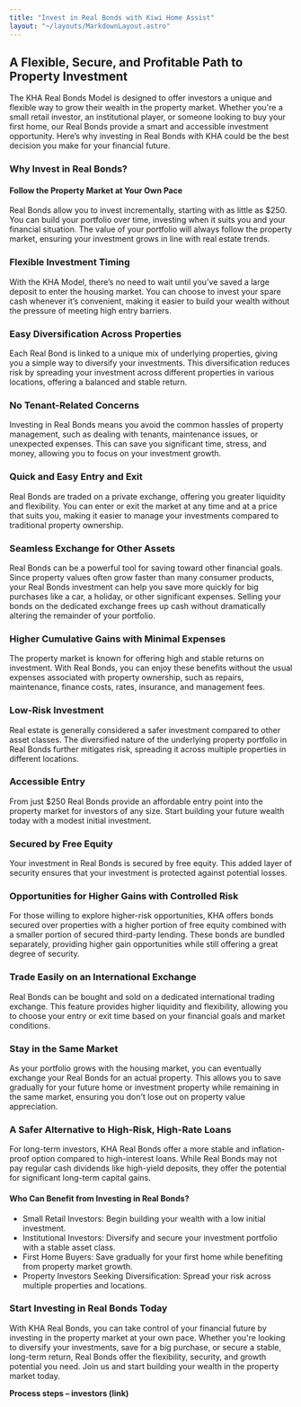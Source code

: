 ```yaml
---
title: "Invest in Real Bonds with Kiwi Home Assist"
layout: "~/layouts/MarkdownLayout.astro"
---
```


## A Flexible, Secure, and Profitable Path to Property Investment

The KHA Real Bonds Model is designed to offer investors a unique and flexible way to grow their wealth in the property market. Whether you're a small retail investor, an institutional player, or someone looking to buy your first home, our Real Bonds provide a smart and accessible investment opportunity. Here’s why investing in Real Bonds with KHA could be the best decision you make for your financial future.

### Why Invest in Real Bonds?

#### Follow the Property Market at Your Own Pace

Real Bonds allow you to invest incrementally, starting with as little as $250. You can build your portfolio over time, investing when it suits you and your financial situation. The value of your portfolio will always follow the property market, ensuring your investment grows in line with real estate trends.

### Flexible Investment Timing

With the KHA Model, there’s no need to wait until you’ve saved a large deposit to enter the housing market. You can choose to invest your spare cash whenever it’s convenient, making it easier to build your wealth without the pressure of meeting high entry barriers.

### Easy Diversification Across Properties

Each Real Bond is linked to a unique mix of underlying properties, giving you a simple way to diversify your investments. This diversification reduces risk by spreading your investment across different properties in various locations, offering a balanced and stable return.

### No Tenant-Related Concerns

Investing in Real Bonds means you avoid the common hassles of property management, such as dealing with tenants, maintenance issues, or unexpected expenses. This can save you significant time, stress, and money, allowing you to focus on your investment growth.

### Quick and Easy Entry and Exit

Real Bonds are traded on a private exchange, offering you greater liquidity and flexibility. You can enter or exit the market at any time and at a price that suits you, making it easier to manage your investments compared to traditional property ownership.

### Seamless Exchange for Other Assets

Real Bonds can be a powerful tool for saving toward other financial goals. Since property values often grow faster than many consumer products, your Real Bonds investment can help you save more quickly for big purchases like a car, a holiday, or other significant expenses. Selling your bonds on the dedicated exchange frees up cash without dramatically altering the remainder of your portfolio.

### Higher Cumulative Gains with Minimal Expenses

The property market is known for offering high and stable returns on investment. With Real Bonds, you can enjoy these benefits without the usual expenses associated with property ownership, such as repairs, maintenance, finance costs, rates, insurance, and management fees.

### Low-Risk Investment

Real estate is generally considered a safer investment compared to other asset classes. The diversified nature of the underlying property portfolio in Real Bonds further mitigates risk, spreading it across multiple properties in different locations.

### Accessible Entry

From just $250 Real Bonds provide an affordable entry point into the property market for investors of any size. Start building your future wealth today with a modest initial investment.

### Secured by Free Equity

Your investment in Real Bonds is secured by free equity. This added layer of security ensures that your investment is protected against potential losses.

### Opportunities for Higher Gains with Controlled Risk

For those willing to explore higher-risk opportunities, KHA offers bonds secured over properties with a higher portion of free equity combined with a smaller portion of secured third-party lending. These bonds are bundled separately, providing higher gain opportunities while still offering a great degree of security.

### Trade Easily on an International Exchange

Real Bonds can be bought and sold on a dedicated international trading exchange. This feature provides higher liquidity and flexibility, allowing you to choose your entry or exit time based on your financial goals and market conditions.

### Stay in the Same Market

As your portfolio grows with the housing market, you can eventually exchange your Real Bonds for an actual property. This allows you to save gradually for your future home or investment property while remaining in the same market, ensuring you don't lose out on property value appreciation.

### A Safer Alternative to High-Risk, High-Rate Loans

For long-term investors, KHA Real Bonds offer a more stable and inflation-proof option compared to high-interest loans. While Real Bonds may not pay regular cash dividends like high-yield deposits, they offer the potential for significant long-term capital gains.

#### Who Can Benefit from Investing in Real Bonds?

-   Small Retail Investors: Begin building your wealth with a low initial investment.
-   Institutional Investors: Diversify and secure your investment portfolio with a stable asset class.
-   First Home Buyers: Save gradually for your first home while benefiting from property market growth.
-   Property Investors Seeking Diversification: Spread your risk across multiple properties and locations.

### Start Investing in Real Bonds Today

With KHA Real Bonds, you can take control of your financial future by investing in the property market at your own pace. Whether you're looking to diversify your investments, save for a big purchase, or secure a stable, long-term return, Real Bonds offer the flexibility, security, and growth potential you need. Join us and start building your wealth in the property market today.

**Process steps – investors (link)**
